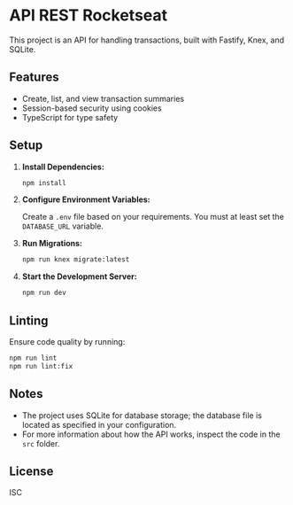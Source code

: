 # API REST Rocketseat

This project is an API for handling transactions, built with Fastify, Knex, and SQLite.

## Features

- Create, list, and view transaction summaries
- Session-based security using cookies
- TypeScript for type safety

## Setup

1. **Install Dependencies:**

   ```bash
   npm install
   ```

2. **Configure Environment Variables:**

   Create a `.env` file based on your requirements. You must at least set the `DATABASE_URL` variable.

3. **Run Migrations:**

   ```bash
   npm run knex migrate:latest
   ```

4. **Start the Development Server:**

   ```bash
   npm run dev
   ```

## Linting

Ensure code quality by running:

```bash
npm run lint
npm run lint:fix
```

## Notes

- The project uses SQLite for database storage; the database file is located as specified in your configuration.
- For more information about how the API works, inspect the code in the `src` folder.

## License

ISC
